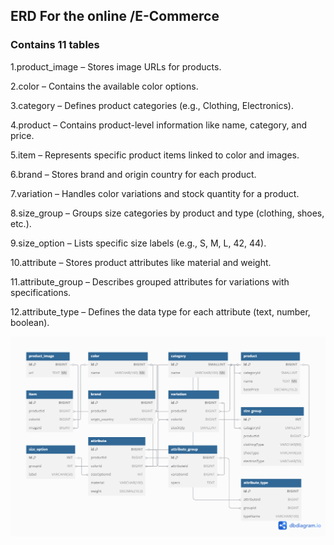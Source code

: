 ## ERD For the online /E-Commerce
### Contains 11 tables
1.product_image – Stores image URLs for products.

2.color – Contains the available color options.

3.category – Defines product categories (e.g., Clothing, Electronics).

4.product – Contains product-level information like name, category, and price.

5.item – Represents specific product items linked to color and images.

6.brand – Stores brand and origin country for each product.

7.variation – Handles color variations and stock quantity for a product.

8.size_group – Groups size categories by product and type (clothing, shoes, etc.).

9.size_option – Lists specific size labels (e.g., S, M, L, 42, 44).

10.attribute – Stores product attributes like material and weight.

11.attribute_group – Describes grouped attributes for variations with specifications.

12.attribute_type – Defines the data type for each attribute (text, number, boolean).

![E-Commerce database](<ERD.png>)
